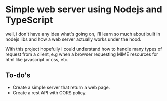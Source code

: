 # Simple web server using Nodejs and TypeScript
well, i don't have any idea what's going on, i'll learn so much about built in nodejs libs and how a web server actually works under the hood.

With this project hopefully i could understand how to handle many types of request from a client, e.g when a browser requesting MIME resources for html like javascript or css, etc.

## To-do's
- Create a simple server that return a web page.
- Create a rest API with CORS policy.